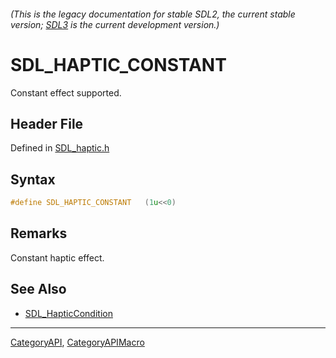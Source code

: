 ###### (This is the legacy documentation for stable SDL2, the current stable version; [SDL3](https://wiki.libsdl.org/SDL3/) is the current development version.)
# SDL_HAPTIC_CONSTANT

Constant effect supported.

## Header File

Defined in [SDL_haptic.h](https://github.com/libsdl-org/SDL/blob/SDL2/include/SDL_haptic.h)

## Syntax

```c
#define SDL_HAPTIC_CONSTANT   (1u<<0)
```

## Remarks

Constant haptic effect.

## See Also

- [SDL_HapticCondition](SDL_HapticCondition)

----
[CategoryAPI](CategoryAPI), [CategoryAPIMacro](CategoryAPIMacro)

